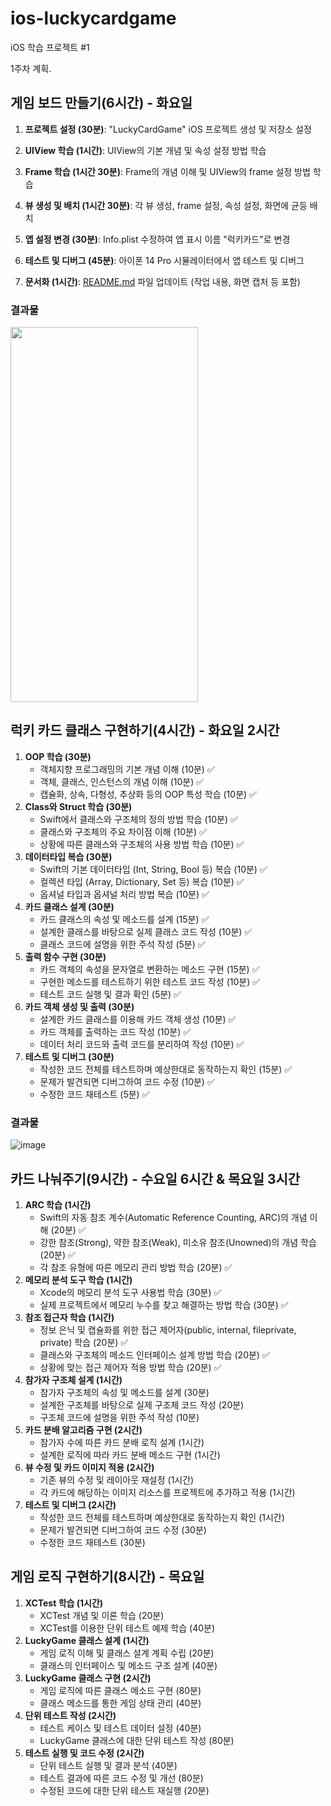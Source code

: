 # ios-luckycardgame
iOS 학습 프로젝트 #1

1주차 계획.     

## 게임 보드 만들기(6시간) - 화요일

1. **프로젝트 설정 (30분)**: "LuckyCardGame" iOS 프로젝트 생성 및 저장소 설정
2. **UIView 학습 (1시간)**: UIView의 기본 개념 및 속성 설정 방법 학습
3. **Frame 학습 (1시간 30분)**: Frame의 개념 이해 및 UIView의 frame 설정 방법 학습
4. **뷰 생성 및 배치 (1시간 30분)**: 각 뷰 생성, frame 설정, 속성 설정, 화면에 균등 배치

1. **앱 설정 변경 (30분)**: Info.plist 수정하여 앱 표시 이름 "럭키카드"로 변경
2. **테스트 및 디버그 (45분)**: 아이폰 14 Pro 시뮬레이터에서 앱 테스트 및 디버그
3. **문서화 (1시간)**: [README.md](http://readme.md/) 파일 업데이트 (작업 내용, 화면 캡처 등 포함)

### 결과물
<img src="https://github.com/eigen98/ios-luckycardgame/assets/68258365/b2ea1da5-eb21-4991-b5be-76238aa81a5f" width="300" height="600"/>

## 럭키 카드 클래스 구현하기(4시간) - 화요일 2시간

1. **OOP 학습 (30분)**
    - 객체지향 프로그래밍의 기본 개념 이해 (10분) ✅
    - 객체, 클래스, 인스턴스의 개념 이해 (10분) ✅
    - 캡슐화, 상속, 다형성, 추상화 등의 OOP 특성 학습 (10분) ✅
2. **Class와 Struct 학습 (30분)**
    - Swift에서 클래스와 구조체의 정의 방법 학습 (10분) ✅
    - 클래스와 구조체의 주요 차이점 이해 (10분) ✅
    - 상황에 따른 클래스와 구조체의 사용 방법 학습 (10분) ✅
3. **데이터타입 복습 (30분)**
    - Swift의 기본 데이터타입 (Int, String, Bool 등) 복습 (10분) ✅
    - 컬렉션 타입 (Array, Dictionary, Set 등) 복습 (10분) ✅
    - 옵셔널 타입과 옵셔널 처리 방법 복습 (10분) ✅
4. **카드 클래스 설계 (30분)**
    - 카드 클래스의 속성 및 메소드를 설계 (15분) ✅
    - 설계한 클래스를 바탕으로 실제 클래스 코드 작성 (10분) ✅
    - 클래스 코드에 설명을 위한 주석 작성 (5분) ✅
5. **출력 함수 구현 (30분)**
    - 카드 객체의 속성을 문자열로 변환하는 메소드 구현 (15분) ✅
    - 구현한 메소드를 테스트하기 위한 테스트 코드 작성 (10분) ✅
    - 테스트 코드 실행 및 결과 확인 (5분) ✅
6. **카드 객체 생성 및 출력 (30분)**
    - 설계한 카드 클래스를 이용해 카드 객체 생성 (10분) ✅
    - 카드 객체를 출력하는 코드 작성 (10분) ✅
    - 데이터 처리 코드와 출력 코드를 분리하여 작성 (10분) ✅
7. **테스트 및 디버그 (30분)**
    - 작성한 코드 전체를 테스트하며 예상한대로 동작하는지 확인 (15분) ✅
    - 문제가 발견되면 디버그하여 코드 수정 (10분) ✅
    - 수정한 코드 재테스트 (5분) ✅


### 결과물
![image](https://github.com/eigen98/ios-luckycardgame/assets/68258365/b96463ff-6978-475a-a3d0-0e2b480caa9c)

## 카드 나눠주기(9시간) - 수요일 6시간 & 목요일 3시간

1. **ARC 학습 (1시간)**
    - Swift의 자동 참조 계수(Automatic Reference Counting, ARC)의 개념 이해 (20분) ✅
    - 강한 참조(Strong), 약한 참조(Weak), 미소유 참조(Unowned)의 개념 학습 (20분) ✅
    - 각 참조 유형에 따른 메모리 관리 방법 학습 (20분) ✅
2. **메모리 분석 도구 학습 (1시간)**
    - Xcode의 메모리 분석 도구 사용법 학습 (30분) ✅
    - 실제 프로젝트에서 메모리 누수를 찾고 해결하는 방법 학습 (30분) ✅
3. **참조 접근자 학습 (1시간)**
    - 정보 은닉 및 캡슐화를 위한 접근 제어자(public, internal, fileprivate, private) 학습 (20분) ✅
    - 클래스와 구조체의 메소드 인터페이스 설계 방법 학습 (20분) ✅
    - 상황에 맞는 접근 제어자 적용 방법 학습 (20분) ✅
4. **참가자 구조체 설계 (1시간)**
    - 참가자 구조체의 속성 및 메소드를 설계 (30분)
    - 설계한 구조체를 바탕으로 실제 구조체 코드 작성 (20분) 
    - 구조체 코드에 설명을 위한 주석 작성 (10분)
5. **카드 분배 알고리즘 구현 (2시간)**
    - 참가자 수에 따른 카드 분배 로직 설계 (1시간)
    - 설계한 로직에 따라 카드 분배 메소드 구현 (1시간)
6. **뷰 수정 및 카드 이미지 적용 (2시간)**
    - 기존 뷰의 수정 및 레이아웃 재설정 (1시간)
    - 각 카드에 해당하는 이미지 리소스를 프로젝트에 추가하고 적용 (1시간)
7. **테스트 및 디버그 (2시간)**
    - 작성한 코드 전체를 테스트하며 예상한대로 동작하는지 확인 (1시간)
    - 문제가 발견되면 디버그하여 코드 수정 (30분)
    - 수정한 코드 재테스트 (30분)


## 게임 로직 구현하기(8시간) - 목요일

1. **XCTest 학습 (1시간)**
    - XCTest 개념 및 이론 학습 (20분)
    - XCTest를 이용한 단위 테스트 예제 학습 (40분)
2. **LuckyGame 클래스 설계 (1시간)**
    - 게임 로직 이해 및 클래스 설계 계획 수립 (20분)
    - 클래스의 인터페이스 및 메소드 구조 설계 (40분)
3. **LuckyGame 클래스 구현 (2시간)**
    - 게임 로직에 따른 클래스 메소드 구현 (80분)
    - 클래스 메소드를 통한 게임 상태 관리 (40분)
4. **단위 테스트 작성 (2시간)**
    - 테스트 케이스 및 테스트 데이터 설정 (40분)
    - LuckyGame 클래스에 대한 단위 테스트 작성 (80분)
5. **테스트 실행 및 코드 수정 (2시간)**
    - 단위 테스트 실행 및 결과 분석 (40분)
    - 테스트 결과에 따른 코드 수정 및 개선 (80분)
    - 수정된 코드에 대한 단위 테스트 재실행 (20분)
